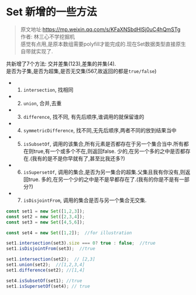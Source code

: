 # Set 新增的一些方法

> 原文地址:https://mp.weixin.qq.com/s/KFaXNSbdHlSj0uC4hQmSTg  
> 作者:  林三心不学挖掘机  
> 感觉有点用,是原本数组需要polyfill才能完成的.现在Set数据类型直接原生自带就实现了.

共新增了7个方法: 交并差集(123),差集的并集(4).  
是否为子集,是否为超集,是否无交集(567,故返回的都是`true/false`)
* 1. `intersection`, 找相同
* 2. `union`, 合并,去重
* 3. `difference`, 找不同, 有先后顺序,谁调用的就保留谁的
* 4. `symmetricDifference`, 找不同,无先后顺序,两者不同的放到结果当中

* 5. `isSubsetOf`, 调用的该集合,所有元素是否都存在于另一个集合当中.所有都在则true,有一个或多个不在,则返回false.
    少的,在另一个多的之中是否都存在.(我有的是不是你早就有了,甚至比我还多?)
* 6. `isSupersetOf`, 调用的集合,是否为另一集合的超集.父集且我有你没有,则返回true.
    多的,在另一个少的之中是不是早都存在了.(我有的你是不是有一部分?)
* 7. `isDisjointFrom`, 调用的集合是否与另一个集合无交集.
```js
const set1 = new Set([1,2,3]);
const set2 = new Set([2,3,4]);
const set3 = new Set([4,5,6]);

const set4 = new Set([1,2]);  //for illustration

set1.intersection(set3).size === 0? true : false;  //true
set1.isDisjointFrom(set3);  //true

set1.intersection(set2);  // [2,3]
set1.union(set2);  //[1,2,3,4]
set1.difference(set2); //[1,4]

set4.isSubsetOf(set1); //true
set1.isSupersetOf(set4); // true
```